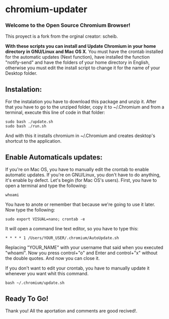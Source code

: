 # chromium-updater

### Welcome to the Open Source Chromium Browser!

This proyect is a fork from the orginal creator: scheib.

**With these scripts you can install and Update Chromium in your home directory in GNU/Linux and Mac OS X**. You must have the crontab installed for the automatic updates (Next function), have installed the function "notify-send" and have the folders of your home directory in English, otherwise you must edit the install script to change it for the name of your Desktop folder.

## Instalation:

  For the instalation you have to download this package and unzip it. After that you have to go to the unziped folder, copy it to ~/.Chromium and from a terminal, execute this line of code in that folder:
```
sudo bash ./update.sh
sudo bash ./run.sh
```
  And with this it installs chromium in ~/.Chromium and creates desktop's shortcut to the application.

## Enable Automaticals updates:
  If you're on Mac OS, you have to manually edit the crontab to enable automatic updates. If you're on GNU/Linux, you don't have to do anything, it's enable by defect. Let's begin (for Mac OS's users). First, you have to open a terminal and type the following:
  ```
  whoami
  ```
  You have to anote or remember that because we're going to use it later. Now type the following:
  ```
  sudo export VISUAL=nano; crontab -e
 ```
 It will open a command line text editor, so you have to type this:
 ```
 * * * * 1 /Users/YOUR_USER/.chromium/AutoUpdate.sh
 ```
  Replacing "YOUR_NAME" with your username that said when you executed "whoami". Now you press control+"o" and Enter and control+"x" without the double quotes. And now you can close it.
  
  If you don't want to edit your crontab, you have to manually update it whenever you want whit this command.
  ```
  bash ~/.chromium/update.sh
  ```
  
## Ready To Go!

Thank you! All the aportation and comments are good recived!.
